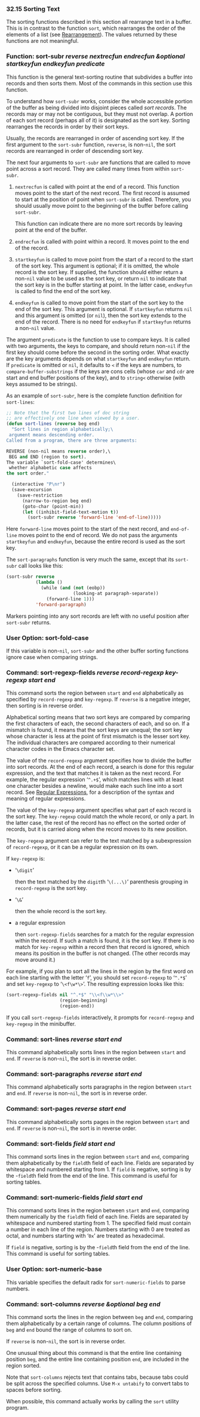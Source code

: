 

### 32.15 Sorting Text

The sorting functions described in this section all rearrange text in a buffer. This is in contrast to the function `sort`, which rearranges the order of the elements of a list (see [Rearrangement](Rearrangement.html)). The values returned by these functions are not meaningful.

### Function: **sort-subr** *reverse nextrecfun endrecfun \&optional startkeyfun endkeyfun predicate*

This function is the general text-sorting routine that subdivides a buffer into records and then sorts them. Most of the commands in this section use this function.

To understand how `sort-subr` works, consider the whole accessible portion of the buffer as being divided into disjoint pieces called *sort records*. The records may or may not be contiguous, but they must not overlap. A portion of each sort record (perhaps all of it) is designated as the sort key. Sorting rearranges the records in order by their sort keys.

Usually, the records are rearranged in order of ascending sort key. If the first argument to the `sort-subr` function, `reverse`, is non-`nil`, the sort records are rearranged in order of descending sort key.

The next four arguments to `sort-subr` are functions that are called to move point across a sort record. They are called many times from within `sort-subr`.

1.  `nextrecfun` is called with point at the end of a record. This function moves point to the start of the next record. The first record is assumed to start at the position of point when `sort-subr` is called. Therefore, you should usually move point to the beginning of the buffer before calling `sort-subr`.

    This function can indicate there are no more sort records by leaving point at the end of the buffer.

2.  `endrecfun` is called with point within a record. It moves point to the end of the record.

3.  `startkeyfun` is called to move point from the start of a record to the start of the sort key. This argument is optional; if it is omitted, the whole record is the sort key. If supplied, the function should either return a non-`nil` value to be used as the sort key, or return `nil` to indicate that the sort key is in the buffer starting at point. In the latter case, `endkeyfun` is called to find the end of the sort key.

4.  `endkeyfun` is called to move point from the start of the sort key to the end of the sort key. This argument is optional. If `startkeyfun` returns `nil` and this argument is omitted (or `nil`), then the sort key extends to the end of the record. There is no need for `endkeyfun` if `startkeyfun` returns a non-`nil` value.

The argument `predicate` is the function to use to compare keys. It is called with two arguments, the keys to compare, and should return non-`nil` if the first key should come before the second in the sorting order. What exactly are the key arguments depends on what `startkeyfun` and `endkeyfun` return. If `predicate` is omitted or `nil`, it defaults to `<` if the keys are numbers, to `compare-buffer-substrings` if the keys are cons cells (whose `car` and `cdr` are start and end buffer positions of the key), and to `string<` otherwise (with keys assumed to be strings).

As an example of `sort-subr`, here is the complete function definition for `sort-lines`:

```lisp
;; Note that the first two lines of doc string
;; are effectively one line when viewed by a user.
(defun sort-lines (reverse beg end)
  "Sort lines in region alphabetically;\
 argument means descending order.
Called from a program, there are three arguments:
```

```lisp
REVERSE (non-nil means reverse order),\
 BEG and END (region to sort).
The variable `sort-fold-case' determines\
 whether alphabetic case affects
the sort order."
```

```lisp
  (interactive "P\nr")
  (save-excursion
    (save-restriction
      (narrow-to-region beg end)
      (goto-char (point-min))
      (let ((inhibit-field-text-motion t))
        (sort-subr reverse 'forward-line 'end-of-line)))))
```

Here `forward-line` moves point to the start of the next record, and `end-of-line` moves point to the end of record. We do not pass the arguments `startkeyfun` and `endkeyfun`, because the entire record is used as the sort key.

The `sort-paragraphs` function is very much the same, except that its `sort-subr` call looks like this:

```lisp
(sort-subr reverse
           (lambda ()
             (while (and (not (eobp))
                         (looking-at paragraph-separate))
               (forward-line 1)))
           'forward-paragraph)
```

Markers pointing into any sort records are left with no useful position after `sort-subr` returns.

### User Option: **sort-fold-case**

If this variable is non-`nil`, `sort-subr` and the other buffer sorting functions ignore case when comparing strings.

### Command: **sort-regexp-fields** *reverse record-regexp key-regexp start end*

This command sorts the region between `start` and `end` alphabetically as specified by `record-regexp` and `key-regexp`. If `reverse` is a negative integer, then sorting is in reverse order.

Alphabetical sorting means that two sort keys are compared by comparing the first characters of each, the second characters of each, and so on. If a mismatch is found, it means that the sort keys are unequal; the sort key whose character is less at the point of first mismatch is the lesser sort key. The individual characters are compared according to their numerical character codes in the Emacs character set.

The value of the `record-regexp` argument specifies how to divide the buffer into sort records. At the end of each record, a search is done for this regular expression, and the text that matches it is taken as the next record. For example, the regular expression ‘`^.+$`’, which matches lines with at least one character besides a newline, would make each such line into a sort record. See [Regular Expressions](Regular-Expressions.html), for a description of the syntax and meaning of regular expressions.

The value of the `key-regexp` argument specifies what part of each record is the sort key. The `key-regexp` could match the whole record, or only a part. In the latter case, the rest of the record has no effect on the sorted order of records, but it is carried along when the record moves to its new position.

The `key-regexp` argument can refer to the text matched by a subexpression of `record-regexp`, or it can be a regular expression on its own.

If `key-regexp` is:

*   ‘`\digit`’

    then the text matched by the `digit`th ‘`\(...\)`’ parenthesis grouping in `record-regexp` is the sort key.

*   ‘`\&`’

    then the whole record is the sort key.

*   a regular expression

    then `sort-regexp-fields` searches for a match for the regular expression within the record. If such a match is found, it is the sort key. If there is no match for `key-regexp` within a record then that record is ignored, which means its position in the buffer is not changed. (The other records may move around it.)

For example, if you plan to sort all the lines in the region by the first word on each line starting with the letter ‘`f`’, you should set `record-regexp` to ‘`^.*$`’ and set `key-regexp` to ‘`\<f\w*\>`’. The resulting expression looks like this:

```lisp
(sort-regexp-fields nil "^.*$" "\\<f\\w*\\>"
                    (region-beginning)
                    (region-end))
```

If you call `sort-regexp-fields` interactively, it prompts for `record-regexp` and `key-regexp` in the minibuffer.

### Command: **sort-lines** *reverse start end*

This command alphabetically sorts lines in the region between `start` and `end`. If `reverse` is non-`nil`, the sort is in reverse order.

### Command: **sort-paragraphs** *reverse start end*

This command alphabetically sorts paragraphs in the region between `start` and `end`. If `reverse` is non-`nil`, the sort is in reverse order.

### Command: **sort-pages** *reverse start end*

This command alphabetically sorts pages in the region between `start` and `end`. If `reverse` is non-`nil`, the sort is in reverse order.

### Command: **sort-fields** *field start end*

This command sorts lines in the region between `start` and `end`, comparing them alphabetically by the `field`th field of each line. Fields are separated by whitespace and numbered starting from 1. If `field` is negative, sorting is by the -`field`th field from the end of the line. This command is useful for sorting tables.

### Command: **sort-numeric-fields** *field start end*

This command sorts lines in the region between `start` and `end`, comparing them numerically by the `field`th field of each line. Fields are separated by whitespace and numbered starting from 1. The specified field must contain a number in each line of the region. Numbers starting with 0 are treated as octal, and numbers starting with ‘`0x`’ are treated as hexadecimal.

If `field` is negative, sorting is by the -`field`th field from the end of the line. This command is useful for sorting tables.

### User Option: **sort-numeric-base**

This variable specifies the default radix for `sort-numeric-fields` to parse numbers.

### Command: **sort-columns** *reverse \&optional beg end*

This command sorts the lines in the region between `beg` and `end`, comparing them alphabetically by a certain range of columns. The column positions of `beg` and `end` bound the range of columns to sort on.

If `reverse` is non-`nil`, the sort is in reverse order.

One unusual thing about this command is that the entire line containing position `beg`, and the entire line containing position `end`, are included in the region sorted.

Note that `sort-columns` rejects text that contains tabs, because tabs could be split across the specified columns. Use `M-x untabify` to convert tabs to spaces before sorting.

When possible, this command actually works by calling the `sort` utility program.
